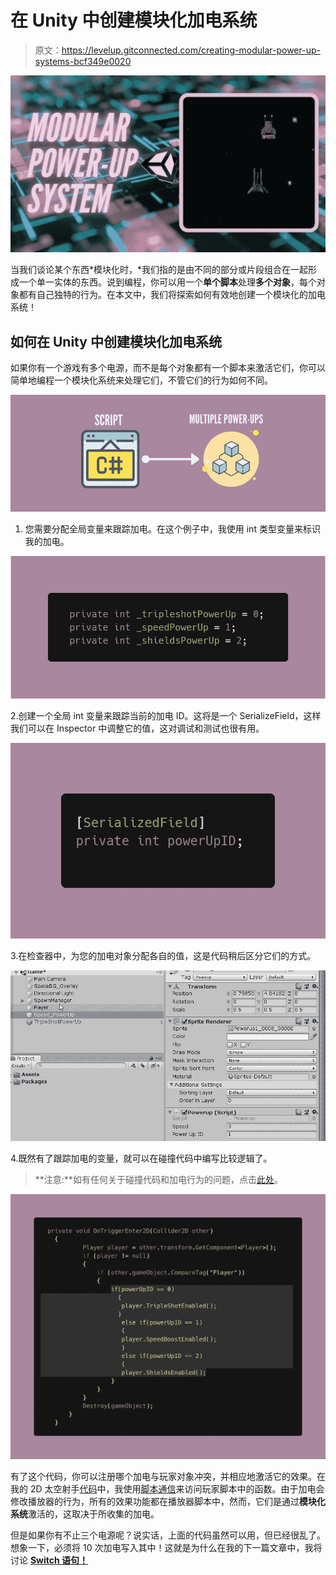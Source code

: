 # 在 Unity 中创建模块化加电系统

> 原文：<https://levelup.gitconnected.com/creating-modular-power-up-systems-bcf349e0020>

![](img/813fbb9f942f2ecd4db170a19d4668bf.png)

当我们谈论某个东西*模块化时，*我们指的是由不同的部分或片段组合在一起形成一个单一实体的东西。说到编程，你可以用一个**单个脚本**处理**多个对象**，每个对象都有自己独特的行为。在本文中，我们将探索如何有效地创建一个模块化的加电系统！

## 如何在 Unity 中创建模块化加电系统

如果你有一个游戏有多个电源，而不是每个对象都有一个脚本来激活它们，你可以简单地编程一个模块化系统来处理它们，不管它们的行为如何不同。

![](img/c83367c1308ce4db7c79d15838b8e2fa.png)

1.  您需要分配全局变量来跟踪加电。在这个例子中，我使用 int 类型变量来标识我的加电。

![](img/28038876a9db090a4f0443bd26ca0db8.png)

2.创建一个全局 int 变量来跟踪当前的加电 ID。这将是一个 SerializeField，这样我们可以在 Inspector 中调整它的值，这对调试和测试也很有用。

![](img/03d8bfc6d9bded59c4efda87d681a16a.png)

3.在检查器中，为您的加电对象分配各自的值，这是代码稍后区分它们的方式。

![](img/9257d3537060e0a2eb9a85a707ca7d75.png)

4.既然有了跟踪加电的变量，就可以在碰撞代码中编写比较逻辑了。

> **注意:**如有任何关于碰撞代码和加电行为的问题，点击[此处](/adding-power-ups-e4af4ccbd7cb)。

![](img/aa673daf07ebdd85b980e78abb98bef3.png)

有了这个代码，你可以注册哪个加电与玩家对象冲突，并相应地激活它的效果。在我的 2D 太空射手[代码](/adding-power-ups-e4af4ccbd7cb?source=your_stories_page-------------------------------------)中，我使用[脚本通信](https://medium.com/codex/script-communication-in-unity-using-getcomponent-ca4444bfec6)来访问玩家脚本中的函数。由于加电会修改播放器的行为，所有的效果功能都在播放器脚本中，然而，它们是通过**模块化系统**激活的，这取决于所收集的加电。

但是如果你有不止三个电源呢？说实话，上面的代码虽然可以用，但已经很乱了。想象一下，必须将 10 次加电写入其中！这就是为什么在我的下一篇文章中，我将讨论 [**Switch 语句！**](https://dennisse-pd.medium.com/switch-statements-to-the-rescue-277cb924c312)